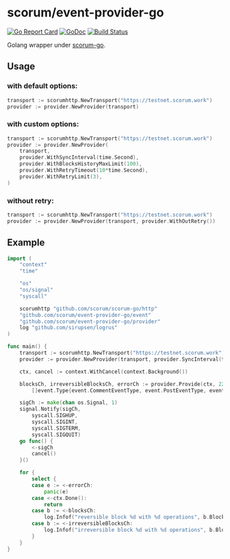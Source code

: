 # scorum/event-provider-go
[![Go Report Card](https://goreportcard.com/badge/github.com/scorum/event-provider-go)](https://goreportcard.com/report/github.com/scorum/event-provider-go)
[![GoDoc](https://godoc.org/github.com/scorum/event-provider-go?status.svg)](https://godoc.org/github.com/scorum/event-provider-go)
[![Build Status](https://github.com/scorum/event-provider-go/actions/workflows/main.yml/badge.svg?event=push)](https://github.com/scorum/event-provider-go/actions)

Golang wrapper under [scorum-go](https://github.com/scorum/scorum-go).


## Usage

### with default options:
```go
transport := scorumhttp.NewTransport("https://testnet.scorum.work")
provider := provider.NewProvider(transport)
```

### with custom options:
```go
transport := scorumhttp.NewTransport("https://testnet.scorum.work")
provider := provider.NewProvider(
    transport,
    provider.WithSyncInterval(time.Second),
    provider.WithBlocksHistoryMaxLimit(100),
    provider.WithRetryTimeout(10*time.Second),
    provider.WithRetryLimit(3),
)
```

### without retry:
```go
transport := scorumhttp.NewTransport("https://testnet.scorum.work")
provider := provider.NewProvider(transport, provider.WithOutRetry())
```


## Example

```go
import (
	"context"
	"time"

	"os"
	"os/signal"
	"syscall"

	scorumhttp "github.com/scorum/scorum-go/http"
	"github.com/scorum/event-provider-go/event"
	"github.com/scorum/event-provider-go/provider"
	log "github.com/sirupsen/logrus"
)

func main() {
	transport := scorumhttp.NewTransport("https://testnet.scorum.work")
	provider := provider.NewProvider(transport, provider.SyncInterval(time.Second))

	ctx, cancel := context.WithCancel(context.Background())

	blocksCh, irreversibleBlocksCh, errorCh := provider.Provide(ctx, 2220447, 2220447,
		[]event.Type{event.CommentEventType, event.PostEventType, event.VoteEventType, event.FlagEventType})

	sigCh := make(chan os.Signal, 1)
	signal.Notify(sigCh,
		syscall.SIGHUP,
		syscall.SIGINT,
		syscall.SIGTERM,
		syscall.SIGQUIT)
	go func() {
		<-sigCh
		cancel()
	}()

	for {
		select {
		case e := <-errorCh:
			panic(e)
		case <-ctx.Done():
			return
		case b := <-blocksCh:
			log.Infof("reversible block %d with %d operations", b.BlockNum, len(b.Events))
		case b := <-irreversibleBlocksCh:
			log.Infof("irreversible block %d with %d operations", b.BlockNum, len(b.Events))
		}
	}
}
```
